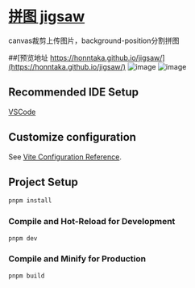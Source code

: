 # [拼图 jigsaw ](https://honntaka.github.io/jigsaw/)

canvas裁剪上传图片，background-position分割拼图

##[预览地址 https://honntaka.github.io/jigsaw/](https://honntaka.github.io/jigsaw/)
![image](https://github.com/HOnnTaka/jigsaw/assets/55044344/217cf794-78c2-4bd3-b6d6-4ab1799305f5)
![image](https://github.com/HOnnTaka/jigsaw/assets/55044344/1a7f225e-fa0e-4b21-84d2-b2cd57d83efe)


## Recommended IDE Setup

[VSCode](https://code.visualstudio.com/)

## Customize configuration

See [Vite Configuration Reference](https://vitejs.dev/config/).

## Project Setup

```sh
pnpm install
```

### Compile and Hot-Reload for Development

```sh
pnpm dev
```

### Compile and Minify for Production

```sh
pnpm build
```
